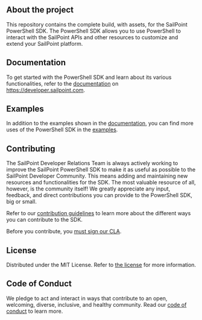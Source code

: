 ## About the project

This repository contains the complete build, with assets, for the SailPoint PowerShell SDK. 
The PowerShell SDK allows you to use PowerShell to interact with the SailPoint APIs and other resources to customize and extend your SailPoint platform. 

## Documentation 

To get started with the PowerShell SDK and learn about its various functionalities, refer to the [documentation](https://developer.sailpoint.com/idn/tools/sdk/powershell) on https://developer.sailpoint.com. 

## Examples

In addition to the examples shown in the [documentation](https://developer.sailpoint.com/idn/tools/sdk/powershell), you can find more uses of the PowerShell SDK in the [examples](./example/).

## Contributing 

The SailPoint Developer Relations Team is always actively working to improve the SailPoint PowerShell SDK to make it as useful as possible to the SailPoint Developer Community. 
This means adding and maintaining new resources and functionalities for the SDK.
The most valuable resource of all, however, is the community itself! 
We greatly appreciate any input, feedback, and direct contributions you can provide to the PowerShell SDK, big or small. 

Refer to our [contribution guidelines](./CONTRIBUTING.md) to learn more about the different ways you can contribute to the SDK. 

Before you contribute, you [must sign our CLA](https://cla-assistant.io/sailpoint-oss/developer.sailpoint.com).

## License

Distributed under the MIT License. Refer to [the license](./LICENSE) for more information.

## Code of Conduct

We pledge to act and interact in ways that contribute to an open, welcoming, diverse, inclusive, and healthy community. Read our [code of conduct](./CODE_OF_CONDUCT.md) to learn more.

